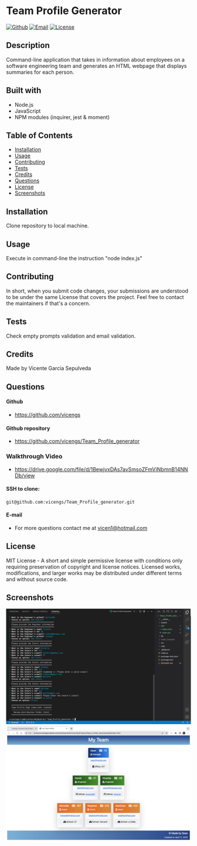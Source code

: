 # Team Profile Generator

[![Github](https://img.shields.io/static/v1?label=Github&message=vicengs&color=yellow)](https://github.com/vicengs) [![Email](https://img.shields.io/static/v1?label=Email&message=Vicente&color=informational)](mailto:vicen1@hotmail.com) [![License](https://img.shields.io/static/v1?label=License&message=MIT&color=green)](http://choosealicense.com/licenses/mit/)

## Description
  
Command-line application that takes in information about employees on a software engineering team and generates an HTML webpage that displays summaries for each person.

## Built with

- Node.js
- JavaScript
- NPM modules (inquirer, jest & moment)

## Table of Contents

* [Installation](#installation)
* [Usage](#usage)
* [Contributing](#contributing)
* [Tests](#tests)
* [Credits](#credits)
* [Questions](#questions)
* [License](#license)
* [Screenshots](#screenshots)

## Installation

Clone repository to local machine.

## Usage

Execute in command-line the instruction "node index.js"

## Contributing

In short, when you submit code changes, your submissions are understood to be under the same License that covers the project. Feel free to contact the maintainers if that's a concern.

## Tests

Check empty prompts validation and email validation.

## Credits

Made by Vicente Garcia Sepulveda

## Questions

#### Github
  
- https://github.com/vicengs

#### Github repository

- https://github.com/vicengs/Team_Profile_generator

### Walkthrough Video

- https://drive.google.com/file/d/1BewjvxDAs7avSmsoZFmViNbmnB14NNDb/view

#### SSH to clone:

    git@github.com:vicengs/Team_Profile_generator.git
  
#### E-mail
  
- For more questions contact me at vicen1@hotmail.com

## License

MIT License - A short and simple permissive license with conditions only requiring preservation of copyright and license notices. Licensed works, modifications, and larger works may be distributed under different terms and without source code.

## Screenshots
    
![application](/assets/images/application.jpg)
![webpage](/assets/images/webpage.jpg)